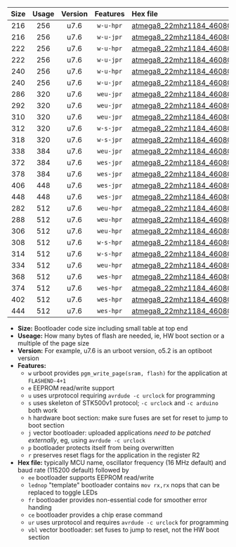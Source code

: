 |Size|Usage|Version|Features|Hex file|
|:-:|:-:|:-:|:-:|:--|
|216|256|u7.6|`w-u-hpr`|[atmega8_22mhz1184_460800bps_ur.hex](https://raw.githubusercontent.com/stefanrueger/urboot/main/atmega8_22mhz1184_460800bps_ur.hex)|
|216|256|u7.6|`w-u-jpr`|[atmega8_22mhz1184_460800bps_ur_vbl.hex](https://raw.githubusercontent.com/stefanrueger/urboot/main/atmega8_22mhz1184_460800bps_ur_vbl.hex)|
|222|256|u7.6|`w-u-hpr`|[atmega8_22mhz1184_460800bps_lednop_ur.hex](https://raw.githubusercontent.com/stefanrueger/urboot/main/atmega8_22mhz1184_460800bps_lednop_ur.hex)|
|222|256|u7.6|`w-u-jpr`|[atmega8_22mhz1184_460800bps_lednop_ur_vbl.hex](https://raw.githubusercontent.com/stefanrueger/urboot/main/atmega8_22mhz1184_460800bps_lednop_ur_vbl.hex)|
|240|256|u7.6|`w-u-hpr`|[atmega8_22mhz1184_460800bps_lednop_fr_ur.hex](https://raw.githubusercontent.com/stefanrueger/urboot/main/atmega8_22mhz1184_460800bps_lednop_fr_ur.hex)|
|240|256|u7.6|`w-u-jpr`|[atmega8_22mhz1184_460800bps_lednop_fr_ur_vbl.hex](https://raw.githubusercontent.com/stefanrueger/urboot/main/atmega8_22mhz1184_460800bps_lednop_fr_ur_vbl.hex)|
|286|320|u7.6|`weu-jpr`|[atmega8_22mhz1184_460800bps_ee_ur_vbl.hex](https://raw.githubusercontent.com/stefanrueger/urboot/main/atmega8_22mhz1184_460800bps_ee_ur_vbl.hex)|
|292|320|u7.6|`weu-jpr`|[atmega8_22mhz1184_460800bps_ee_lednop_ur_vbl.hex](https://raw.githubusercontent.com/stefanrueger/urboot/main/atmega8_22mhz1184_460800bps_ee_lednop_ur_vbl.hex)|
|310|320|u7.6|`weu-jpr`|[atmega8_22mhz1184_460800bps_ee_lednop_fr_ur_vbl.hex](https://raw.githubusercontent.com/stefanrueger/urboot/main/atmega8_22mhz1184_460800bps_ee_lednop_fr_ur_vbl.hex)|
|312|320|u7.6|`w-s-jpr`|[atmega8_22mhz1184_460800bps_vbl.hex](https://raw.githubusercontent.com/stefanrueger/urboot/main/atmega8_22mhz1184_460800bps_vbl.hex)|
|318|320|u7.6|`w-s-jpr`|[atmega8_22mhz1184_460800bps_lednop_vbl.hex](https://raw.githubusercontent.com/stefanrueger/urboot/main/atmega8_22mhz1184_460800bps_lednop_vbl.hex)|
|338|384|u7.6|`weu-jpr`|[atmega8_22mhz1184_460800bps_ee_lednop_fr_ce_ur_vbl.hex](https://raw.githubusercontent.com/stefanrueger/urboot/main/atmega8_22mhz1184_460800bps_ee_lednop_fr_ce_ur_vbl.hex)|
|372|384|u7.6|`wes-jpr`|[atmega8_22mhz1184_460800bps_ee_vbl.hex](https://raw.githubusercontent.com/stefanrueger/urboot/main/atmega8_22mhz1184_460800bps_ee_vbl.hex)|
|378|384|u7.6|`wes-jpr`|[atmega8_22mhz1184_460800bps_ee_lednop_vbl.hex](https://raw.githubusercontent.com/stefanrueger/urboot/main/atmega8_22mhz1184_460800bps_ee_lednop_vbl.hex)|
|406|448|u7.6|`wes-jpr`|[atmega8_22mhz1184_460800bps_ee_lednop_fr_vbl.hex](https://raw.githubusercontent.com/stefanrueger/urboot/main/atmega8_22mhz1184_460800bps_ee_lednop_fr_vbl.hex)|
|448|448|u7.6|`wes-jpr`|[atmega8_22mhz1184_460800bps_ee_lednop_fr_ce_vbl.hex](https://raw.githubusercontent.com/stefanrueger/urboot/main/atmega8_22mhz1184_460800bps_ee_lednop_fr_ce_vbl.hex)|
|282|512|u7.6|`weu-hpr`|[atmega8_22mhz1184_460800bps_ee_ur.hex](https://raw.githubusercontent.com/stefanrueger/urboot/main/atmega8_22mhz1184_460800bps_ee_ur.hex)|
|288|512|u7.6|`weu-hpr`|[atmega8_22mhz1184_460800bps_ee_lednop_ur.hex](https://raw.githubusercontent.com/stefanrueger/urboot/main/atmega8_22mhz1184_460800bps_ee_lednop_ur.hex)|
|306|512|u7.6|`weu-hpr`|[atmega8_22mhz1184_460800bps_ee_lednop_fr_ur.hex](https://raw.githubusercontent.com/stefanrueger/urboot/main/atmega8_22mhz1184_460800bps_ee_lednop_fr_ur.hex)|
|308|512|u7.6|`w-s-hpr`|[atmega8_22mhz1184_460800bps.hex](https://raw.githubusercontent.com/stefanrueger/urboot/main/atmega8_22mhz1184_460800bps.hex)|
|314|512|u7.6|`w-s-hpr`|[atmega8_22mhz1184_460800bps_lednop.hex](https://raw.githubusercontent.com/stefanrueger/urboot/main/atmega8_22mhz1184_460800bps_lednop.hex)|
|334|512|u7.6|`weu-hpr`|[atmega8_22mhz1184_460800bps_ee_lednop_fr_ce_ur.hex](https://raw.githubusercontent.com/stefanrueger/urboot/main/atmega8_22mhz1184_460800bps_ee_lednop_fr_ce_ur.hex)|
|368|512|u7.6|`wes-hpr`|[atmega8_22mhz1184_460800bps_ee.hex](https://raw.githubusercontent.com/stefanrueger/urboot/main/atmega8_22mhz1184_460800bps_ee.hex)|
|374|512|u7.6|`wes-hpr`|[atmega8_22mhz1184_460800bps_ee_lednop.hex](https://raw.githubusercontent.com/stefanrueger/urboot/main/atmega8_22mhz1184_460800bps_ee_lednop.hex)|
|402|512|u7.6|`wes-hpr`|[atmega8_22mhz1184_460800bps_ee_lednop_fr.hex](https://raw.githubusercontent.com/stefanrueger/urboot/main/atmega8_22mhz1184_460800bps_ee_lednop_fr.hex)|
|444|512|u7.6|`wes-hpr`|[atmega8_22mhz1184_460800bps_ee_lednop_fr_ce.hex](https://raw.githubusercontent.com/stefanrueger/urboot/main/atmega8_22mhz1184_460800bps_ee_lednop_fr_ce.hex)|

- **Size:** Bootloader code size including small table at top end
- **Useage:** How many bytes of flash are needed, ie, HW boot section or a multiple of the page size
- **Version:** For example, u7.6 is an urboot version, o5.2 is an optiboot version
- **Features:**
  + `w` urboot provides `pgm_write_page(sram, flash)` for the application at `FLASHEND-4+1`
  + `e` EEPROM read/write support
  + `u` uses urprotocol requiring `avrdude -c urclock` for programming
  + `s` uses skeleton of STK500v1 protocol; `-c urclock` and `-c arduino` both work
  + `h` hardware boot section: make sure fuses are set for reset to jump to boot section
  + `j` vector bootloader: uploaded applications *need to be patched externally*, eg, using `avrdude -c urclock`
  + `p` bootloader protects itself from being overwritten
  + `r` preserves reset flags for the application in the register R2
- **Hex file:** typically MCU name, oscillator frequency (16 MHz default) and baud rate (115200 default) followed by
  + `ee` bootloader supports EEPROM read/write
  + `lednop` "template" bootloader contains `mov rx,rx` nops that can be replaced to toggle LEDs
  + `fr` bootloader provides non-essential code for smoother error handing
  + `ce` bootloader provides a chip erase command
  + `ur` uses urprotocol and requires `avrdude -c urclock` for programming
  + `vbl` vector bootloader: set fuses to jump to reset, not the HW boot section
